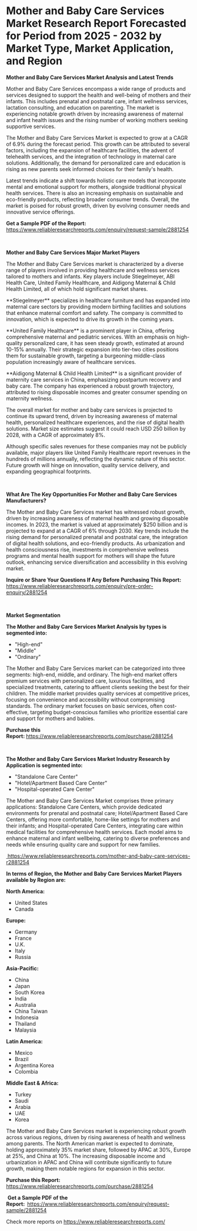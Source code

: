 <p><h1>Mother and Baby Care Services Market Research Report Forecasted for Period from 2025 -  2032 by Market Type, Market Application, and Region</h1></p><p><strong>Mother and Baby Care Services Market Analysis and Latest Trends</strong></p>
<p><p>Mother and Baby Care Services encompass a wide range of products and services designed to support the health and well-being of mothers and their infants. This includes prenatal and postnatal care, infant wellness services, lactation consulting, and education on parenting. The market is experiencing notable growth driven by increasing awareness of maternal and infant health issues and the rising number of working mothers seeking supportive services.</p><p>The Mother and Baby Care Services Market is expected to grow at a CAGR of 6.9% during the forecast period. This growth can be attributed to several factors, including the expansion of healthcare facilities, the advent of telehealth services, and the integration of technology in maternal care solutions. Additionally, the demand for personalized care and education is rising as new parents seek informed choices for their family's health.</p><p>Latest trends indicate a shift towards holistic care models that incorporate mental and emotional support for mothers, alongside traditional physical health services. There is also an increasing emphasis on sustainable and eco-friendly products, reflecting broader consumer trends. Overall, the market is poised for robust growth, driven by evolving consumer needs and innovative service offerings.</p></p>
<p><strong>Get a Sample PDF of the Report:&nbsp;</strong> <a href="https://www.reliableresearchreports.com/enquiry/request-sample/2881254?utm_campaign=2295&utm_medium=2&utm_source=Github&utm_content=ia&utm_term=12032025&utm_id=mother-and-baby-care-services">https://www.reliableresearchreports.com/enquiry/request-sample/2881254</a></p>
<p>&nbsp;</p>
<p><strong>Mother and Baby Care Services Major Market Players</strong></p>
<p><p>The Mother and Baby Care Services market is characterized by a diverse range of players involved in providing healthcare and wellness services tailored to mothers and infants. Key players include Stiegelmeyer, ABI Health Care, United Family Healthcare, and Aidigong Maternal & Child Health Limited, all of which hold significant market shares.</p><p>**Stiegelmeyer** specializes in healthcare furniture and has expanded into maternal care sectors by providing modern birthing facilities and solutions that enhance maternal comfort and safety. The company is committed to innovation, which is expected to drive its growth in the coming years.</p><p>**United Family Healthcare** is a prominent player in China, offering comprehensive maternal and pediatric services. With an emphasis on high-quality personalized care, it has seen steady growth, estimated at around 10-15% annually. Their strategic expansion into tier-two cities positions them for sustainable growth, targeting a burgeoning middle-class population increasingly aware of healthcare services.</p><p>**Aidigong Maternal & Child Health Limited** is a significant provider of maternity care services in China, emphasizing postpartum recovery and baby care. The company has experienced a robust growth trajectory, attributed to rising disposable incomes and greater consumer spending on maternity wellness.</p><p>The overall market for mother and baby care services is projected to continue its upward trend, driven by increasing awareness of maternal health, personalized healthcare experiences, and the rise of digital health solutions. Market size estimates suggest it could reach USD 250 billion by 2028, with a CAGR of approximately 8%.</p><p>Although specific sales revenues for these companies may not be publicly available, major players like United Family Healthcare report revenues in the hundreds of millions annually, reflecting the dynamic nature of this sector. Future growth will hinge on innovation, quality service delivery, and expanding geographical footprints.</p></p>
<p>&nbsp;</p>
<p><strong>What Are The Key Opportunities For Mother and Baby Care Services Manufacturers?</strong></p>
<p><p>The Mother and Baby Care Services market has witnessed robust growth, driven by increasing awareness of maternal health and growing disposable incomes. In 2023, the market is valued at approximately $250 billion and is projected to expand at a CAGR of 6% through 2030. Key trends include the rising demand for personalized prenatal and postnatal care, the integration of digital health solutions, and eco-friendly products. As urbanization and health consciousness rise, investments in comprehensive wellness programs and mental health support for mothers will shape the future outlook, enhancing service diversification and accessibility in this evolving market.</p></p>
<p><strong>Inquire or Share Your Questions If Any Before Purchasing This Report:</strong> <a href="https://www.reliableresearchreports.com/enquiry/pre-order-enquiry/2881254?utm_campaign=2295&utm_medium=2&utm_source=Github&utm_content=ia&utm_term=12032025&utm_id=mother-and-baby-care-services">https://www.reliableresearchreports.com/enquiry/pre-order-enquiry/2881254</a></p>
<p>&nbsp;</p>
<p><strong>Market Segmentation</strong></p>
<p><strong>The Mother and Baby Care Services Market Analysis by types is segmented into:</strong></p>
<p><ul><li>"High-end"</li><li>"Middle"</li><li>"Ordinary"</li></ul></p>
<p><p>The Mother and Baby Care Services market can be categorized into three segments: high-end, middle, and ordinary. The high-end market offers premium services with personalized care, luxurious facilities, and specialized treatments, catering to affluent clients seeking the best for their children. The middle market provides quality services at competitive prices, focusing on convenience and accessibility without compromising standards. The ordinary market focuses on basic services, often cost-effective, targeting budget-conscious families who prioritize essential care and support for mothers and babies.</p></p>
<p><strong>Purchase this Report:&nbsp;</strong><a href="https://www.reliableresearchreports.com/purchase/2881254?utm_campaign=2295&utm_medium=2&utm_source=Github&utm_content=ia&utm_term=12032025&utm_id=mother-and-baby-care-services">https://www.reliableresearchreports.com/purchase/2881254</a></p>
<p>&nbsp;</p>
<p><strong>The Mother and Baby Care Services Market Industry Research by Application is segmented into:</strong></p>
<p><ul><li>"Standalone Care Center"</li><li>"Hotel/Apartment Based Care Center"</li><li>"Hospital-operated Care Center"</li></ul></p>
<p><p>The Mother and Baby Care Services Market comprises three primary applications: Standalone Care Centers, which provide dedicated environments for prenatal and postnatal care; Hotel/Apartment Based Care Centers, offering more comfortable, home-like settings for mothers and their infants; and Hospital-operated Care Centers, integrating care within medical facilities for comprehensive health services. Each model aims to enhance maternal and infant wellbeing, catering to diverse preferences and needs while ensuring quality care and support for new families.</p></p>
<p><a href="https://www.reliableresearchreports.com/mother-and-baby-care-services-r2881254?utm_campaign=2295&utm_medium=2&utm_source=Github&utm_content=ia&utm_term=12032025&utm_id=mother-and-baby-care-services">&nbsp;https://www.reliableresearchreports.com/mother-and-baby-care-services-r2881254</a></p>
<p><strong>In terms of Region, the Mother and Baby Care Services Market Players available by Region are:</strong></p>
<p>
    <p> <strong> North America: </strong>
        <ul>
            <li>United States</li>
            <li>Canada</li>
        </ul>
        </p> 
    <p> <strong> Europe: </strong>
        <ul>
            <li>Germany</li>
            <li>France</li>
            <li>U.K.</li>
            <li>Italy</li>
            <li>Russia</li>
        </ul>
        </p> 
    <p> <strong> Asia-Pacific: </strong>
        <ul>
            <li>China</li>
            <li>Japan</li>
            <li>South Korea</li>
            <li>India</li>
            <li>Australia</li>
            <li>China Taiwan</li>
            <li>Indonesia</li>
            <li>Thailand</li>
            <li>Malaysia</li>
        </ul>
        </p> 
    <p> <strong> Latin America: </strong>
        <ul>
            <li>Mexico</li>
            <li>Brazil</li>
            <li>Argentina Korea</li>
            <li>Colombia</li>
        </ul>
        </p> 
    <p> <strong> Middle East & Africa: </strong>
        <ul>
            <li>Turkey</li>
            <li>Saudi</li>
            <li>Arabia</li>
            <li>UAE</li>
            <li>Korea</li>
        </ul>
    </p>
    </p>
<p><p>The Mother and Baby Care Services market is experiencing robust growth across various regions, driven by rising awareness of health and wellness among parents. The North American market is expected to dominate, holding approximately 35% market share, followed by APAC at 30%, Europe at 25%, and China at 10%. The increasing disposable income and urbanization in APAC and China will contribute significantly to future growth, making them notable regions for expansion in this sector.</p></p>
<p><strong>Purchase this Report: </strong><a href="https://www.reliableresearchreports.com/purchase/2881254?utm_campaign=2295&utm_medium=2&utm_source=Github&utm_content=ia&utm_term=12032025&utm_id=mother-and-baby-care-services">https://www.reliableresearchreports.com/purchase/2881254</a></p>
<p>&nbsp;<strong>Get a Sample PDF of the Report:&nbsp;&nbsp;</strong><a href="https://www.reliableresearchreports.com/enquiry/request-sample/2881254?utm_campaign=2295&utm_medium=2&utm_source=Github&utm_content=ia&utm_term=12032025&utm_id=mother-and-baby-care-services">https://www.reliableresearchreports.com/enquiry/request-sample/2881254</a></p>
<p><strong></strong></p>
<p>Check more reports on <a href="https://www.reliableresearchreports.com/?utm_campaign=2295&utm_medium=2&utm_source=Github&utm_content=ia&utm_term=12032025&utm_id=mother-and-baby-care-services">https://www.reliableresearchreports.com/</a></p>